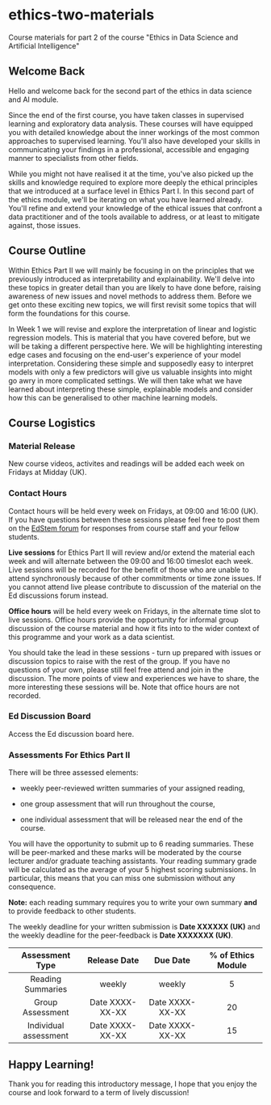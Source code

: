 # ethics-two-materials

Course materials for part 2 of the course "Ethics in Data Science and Artificial Intelligence"  


## Welcome Back 

Hello and welcome back for the second part of the ethics in data science and AI module. 

Since the end of the first course, you have taken classes in supervised learning and exploratory data analysis. These courses will have equipped you with detailed knowledge about the inner workings of the most common approaches to supervised learning. You'll also have developed your skills in communicating your findings in a professional, accessible and engaging manner to specialists from other fields. 

While you might not have realised it at the time, you've also picked up the skills and knowledge required to explore more deeply the ethical principles that we introduced at a surface level in Ethics Part I. In this second part of the ethics module, we'll be iterating on what you have learned already. You'll refine and extend your knowledge of the ethical issues that confront a data practitioner and of the tools available to address, or at least to mitigate against, those issues.

## Course Outline

Within Ethics Part II we will mainly be focusing in on the principles that we previously introduced as interpretability and explainability. We'll delve into these topics in greater detail than you are likely to have done before, raising awareness of new issues and novel methods to address them. Before we get onto these exciting new topics, we will first revisit some topics that will form the foundations for this course.

In Week 1 we will revise and explore the interpretation of linear and logistic regression models. This is material that you have covered before, but we will be taking a different perspective here. We will be highlighting interesting edge cases and focusing on the end-user's experience of your model interpretation. Considering these simple and supposedly easy to interpret models with only a few predictors will give us valuable insights into might go awry in more complicated settings. We will then take what we have learned about interpreting these simple, explainable models and consider how this can be generalised to other machine learning models.

## Course Logistics

### Material Release 

New course videos, activites and readings will be added each week on Fridays at Midday (UK). 

### Contact Hours

Contact hours will be held every week on Fridays, at 09:00 and 16:00 (UK). If you have questions between these sessions please feel free to post them on the [EdStem forum]() for responses from course staff and your fellow students.

**Live sessions** for Ethics Part II will review and/or extend the material each week and will alternate between the 09:00 and 16:00 timeslot each week. Live sessions will be recorded for the benefit of those who are unable to attend synchronously because of other commitments or time zone issues. If you cannot attend live please contribute to discussion of the material on the Ed discussions forum instead.

**Office hours** will be held every week on Fridays, in the alternate time slot to live sessions. Office hours provide the opportunity for informal group discussion of the course material and how it fits into to the wider context of this programme and your work as a data scientist. 

You should take the lead in these sessions - turn up prepared with issues or discussion topics to raise with the rest of the group. If you have no questions of your own, please still feel free attend and join in the discussion. The more points of view and experiences we have to share, the more interesting these sessions will be. Note that office hours are not recorded. 

### Ed Discussion Board

Access the Ed discussion board here. 

### Assessments For Ethics Part II 

There will be three assessed elements:

- weekly peer-reviewed written summaries of your assigned reading,

- one group assessment that will run throughout the course,

- one individual assessment that will be released near the end of the course.

You will have the opportunity to submit up to 6 reading summaries. These will be peer-marked and these marks will be moderated by the course lecturer and/or graduate teaching assistants. Your reading summary grade will be calculated as the average of your 5 highest scoring submissions. In particular, this means that you can miss one submission without any consequence.

**Note:** each reading summary requires you to write your own summary **and** to provide feedback to other students.

The weekly deadline for your written submission is **Date XXXXXX (UK)** and the weekly deadline for the peer-feedback is **Date XXXXXXX (UK)**. 

|      Assessment Type     |     Release Date   |       Due Date     |   % of Ethics Module  |
|:------------------------:|:------------------:|:------------------:|:---------------------:|
|   Reading Summaries      |   weekly           |   weekly           |   5                   |
|   Group Assessment       |   Date XXXX-XX-XX  |   Date XXXX-XX-XX  |   20                  |
|   Individual assessment  |   Date XXXX-XX-XX  |   Date XXXX-XX-XX  |   15                  | 


## Happy Learning!

Thank you for reading this introductory message, I hope that you enjoy the course and look forward to a term of lively discussion!
